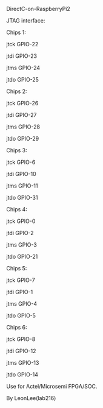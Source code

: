 DirectC-on-RaspberryPi2


JTAG interface:

Chips 1:

jtck GPIO-22

jtdi GPIO-23

jtms GPIO-24

jtdo GPIO-25


Chips 2:

jtck GPIO-26

jtdi GPIO-27

jtms GPIO-28

jtdo GPIO-29


Chips 3:

jtck GPIO-6

jtdi GPIO-10

jtms GPIO-11

jtdo GPIO-31


Chips 4:

jtck GPIO-0

jtdi GPIO-2

jtms GPIO-3

jtdo GPIO-21


Chips 5:

jtck GPIO-7

jtdi GPIO-1

jtms GPIO-4

jtdo GPIO-5


Chips 6:

jtck GPIO-8

jtdi GPIO-12

jtms GPIO-13

jtdo GPIO-14


Use for Actel/Microsemi FPGA/SOC.

By LeonLee(lab216)

